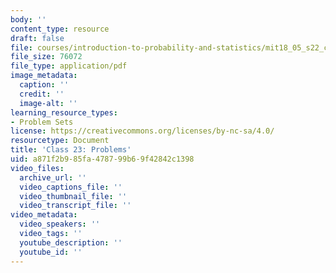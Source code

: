 ```yaml
---
body: ''
content_type: resource
draft: false
file: courses/introduction-to-probability-and-statistics/mit18_05_s22_class23_pset.pdf
file_size: 76072
file_type: application/pdf
image_metadata:
  caption: ''
  credit: ''
  image-alt: ''
learning_resource_types:
- Problem Sets
license: https://creativecommons.org/licenses/by-nc-sa/4.0/
resourcetype: Document
title: 'Class 23: Problems'
uid: a871f2b9-85fa-4787-99b6-9f42842c1398
video_files:
  archive_url: ''
  video_captions_file: ''
  video_thumbnail_file: ''
  video_transcript_file: ''
video_metadata:
  video_speakers: ''
  video_tags: ''
  youtube_description: ''
  youtube_id: ''
---
```

